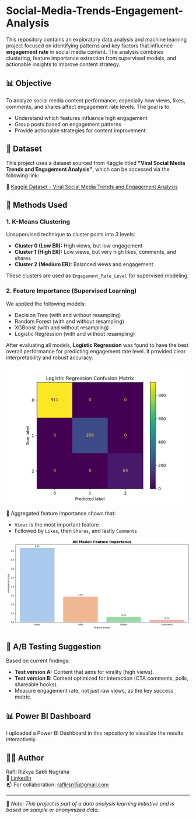 # Social-Media-Trends-Engagement-Analysis

This repository contains an exploratory data analysis and machine learning project focused on identifying patterns and key factors that influence **engagement rate** in social media content. The analysis combines clustering, feature importance extraction from supervised models, and actionable insights to improve content strategy.

## 📊 Objective

To analyze social media content performance, especially how views, likes, comments, and shares affect engagement rate levels. The goal is to:
- Understand which features influence high engagement
- Group posts based on engagement patterns
- Provide actionable strategies for content improvement

## 📁 Dataset

This project uses a dataset sourced from Kaggle titled **"Viral Social Media Trends and Engagement Analysis"**, which can be accessed via the following link:

🔗 [Kaggle Dataset - Viral Social Media Trends and Engagement Analysis](https://www.kaggle.com/datasets/atharvasoundankar/viral-social-media-trends-and-engagement-analysis/discussion?sort=hotness)

## 🧠 Methods Used

### 1. **K-Means Clustering**
Unsupervised technique to cluster posts into 3 levels:
- **Cluster 0 (Low ER):** High views, but low engagement
- **Cluster 1 (High ER):** Low views, but very high likes, comments, and shares
- **Cluster 2 (Medium ER):** Balanced views and engagement

These clusters are used as `Engagement_Rate_Level` for supervised modeling.

### 2. **Feature Importance (Supervised Learning)**
We applied the following models:
- Decision Tree (with and without resampling)
- Random Forest (with and without resampling)
- XGBoost (with and without resampling)
- Logistic Regression (with and without resampling)

After evaluating all models, **Logistic Regression** was found to have the best overall performance for predicting engagement rate level. It provided clear interpretability and robust accuracy.

![Confusion Matrix](Logistic%20Regression%20-%20Confusion%20Matrix.png)

📌 Aggregated feature importance shows that:
- `Views` is the most important feature
- Followed by `Likes`, then `Shares`, and lastly `Comments`

![Feature Importance](All%20Model%20-%20Feature%20Importance.png)

## 🧪 A/B Testing Suggestion

Based on current findings:
- **Test version A:** Content that aims for virality (high views).
- **Test version B:** Content optimized for interaction (CTA comments, polls, shareable hooks).
- Measure engagement rate, not just raw views, as the key success metric.

## 📊 Power BI Dashboard

I uploaded a Power BI Dashboard in this repository to visualize the results interactively.

## 🧑‍💻 Author

Rafli Rizkya Sakti Nugraha  
📎 [LinkedIn](https://www.linkedin.com/in/raflirzkyaa/)  
📬 For collaboration: raflirsn15@gmail.com  

---

📌 *Note: This project is part of a data analysis learning initiative and is based on sample or anonymized data.*
